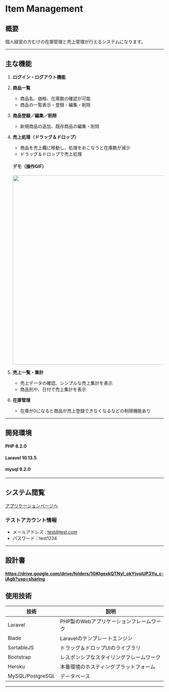 # Item Management 

##  概要

個人経営の方むけの在庫管理と売上管理が行えるシステムになります。

---

##  主な機能

1. **ログイン・ログアウト機能**

2. **商品一覧**
   - 商品名、価格、在庫数の確認が可能
   - 商品の一覧表示・登録・編集・削除 

3. **商品登録／編集／削除**
   - 新規商品の追加、既存商品の編集・削除

4. **売上処理（ドラッグ＆ドロップ）**
   - 商品を売上欄に移動し、処理をおこなうと在庫数が減少
   - ドラッグ＆ドロップで売上処理
   #### デモ（操作GIF）

    <p align="center">
     <img src="https://jp-item-managemen-kentasato-2b71506ac4e9.herokuapp.com/images/demo.gif" width="600" />
    </p>

5. **売上一覧・集計**
   - 売上データの確認、シンプルな売上集計を表示
   - 商品別や、日付で売上集計を表示

6. **在庫管理**
   - 在庫が0になると商品が売上登録できなくなるなどの制限機能あり

---

##  開発環境
#### PHP 8.2.0
#### Laravel 10.13.5
#### mysql  9.2.0

---

## システム閲覧
[アプリケーションページへ](https://jp-item-managemen-kentasato-2b71506ac4e9.herokuapp.com/)

###  テストアカウント情報
   - メールアドレス : test@test.com
   - パスワード：test1234

---

##  設計書

#### https://drive.google.com/drive/folders/1GKIgexkQTNyl_okYjvoiUP3Yu_c-iAgb?usp=sharing



##  使用技術

| 技術        | 説明                              |
|-------------|-----------------------------------|
| Laravel     | PHP製のWebアプリケーションフレームワーク |
| Blade       | Laravelのテンプレートエンジン           |
| SortableJS  | ドラッグ＆ドロップUIのライブラリ         |
| Bootstrap   | レスポンシブなスタイリングフレームワーク  |
| Heroku      | 本番環境のホスティングプラットフォーム   |
| MySQL/PostgreSQL | データベース                        |

---
